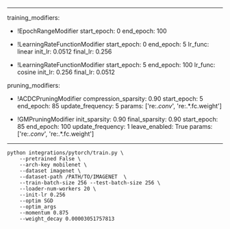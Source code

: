 <!--
Copyright (c) 2021 - present / Neuralmagic, Inc. All Rights Reserved.

Licensed under the Apache License, Version 2.0 (the "License");
you may not use this file except in compliance with the License.
You may obtain a copy of the License at

   http://www.apache.org/licenses/LICENSE-2.0

Unless required by applicable law or agreed to in writing,
software distributed under the License is distributed on an "AS IS" BASIS,
WITHOUT WARRANTIES OR CONDITIONS OF ANY KIND, either express or implied.
See the License for the specific language governing permissions and
limitations under the License.
-->

---
training_modifiers:
  - !EpochRangeModifier
    start_epoch: 0
    end_epoch: 100
  
  - !LearningRateFunctionModifier
    start_epoch: 0
    end_epoch: 5
    lr_func: linear
    init_lr: 0.0512
    final_lr: 0.256

  - !LearningRateFunctionModifier
    start_epoch: 5
    end_epoch: 100
    lr_func: cosine
    init_lr: 0.256
    final_lr: 0.0512
  
pruning_modifiers:
  - !ACDCPruningModifier
    compression_sparsity: 0.90
    start_epoch: 5
    end_epoch: 85
    update_frequency: 5
    params: ['re:.*conv*', 're:.*.fc.weight'] 
  
  - !GMPruningModifier
    init_sparsity: 0.90
    final_sparsity: 0.90
    start_epoch: 85
    end_epoch: 100
    update_frequency: 1
    leave_enabled: True
    params: ['re:.*conv*', 're:.*.fc.weight'] 

---

```
python integrations/pytorch/train.py \
    --pretrained False \
    --arch-key mobilenet \
    --dataset imagenet \
    --dataset-path /PATH/TO/IMAGENET  \
    --train-batch-size 256 --test-batch-size 256 \
    --loader-num-workers 20 \
    --init-lr 0.256
    --optim SGD
    --optim_args 
    --momentum 0.875
    --weight_decay 0.00003051757813
```
